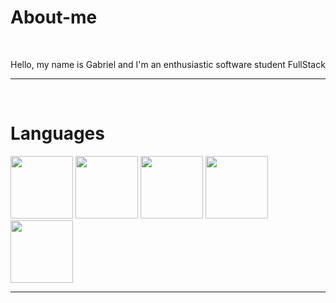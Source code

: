 

<body>
    <h1>About-me</h1>
    <br>
        <p>Hello, my name is Gabriel and I'm an enthusiastic software student FullStack </p>
    <hr>
    <br>
    <h1>Languages</h1>
    <div id="languages">
        <img src="https://upload.wikimedia.org/wikipedia/commons/thumb/9/99/Unofficial_JavaScript_logo_2.svg/260px-Unofficial_JavaScript_logo_2.svg.png" height="100px">
        <img src="https://th.bing.com/th?id=OIP.zuh492EeJoa0w_bt2BiZ3gHaKc&w=210&h=296&c=8&rs=1&qlt=90&o=6&pid=3.1&rm=2" height="100px">
        <img src="https://th.bing.com/th?id=OIP.fBJ2R5Y0m_tQXUxdc0icPQHaKd&w=210&h=297&c=8&rs=1&qlt=90&o=6&pid=3.1&rm=2" height="100px">
        <img src="https://th.bing.com/th?id=OIP.dJToM1TiZiJA0GYwzDHwjQAAAA&w=250&h=249&c=8&rs=1&qlt=90&o=6&pid=3.1&rm=2" height="100px">
        <img src="https://th.bing.com/th?id=OIP.CmR_xQULrXJrBNo7Q4EUYgAAAA&w=250&h=250&c=8&rs=1&qlt=90&o=6&pid=3.1&rm=2" height="100px">
    </div>
    <hr>
</body>

